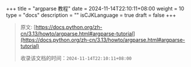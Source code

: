 +++
title = "argparse 教程"
date = 2024-11-14T22:10:11+08:00
weight = 10
type = "docs"
description = ""
isCJKLanguage = true
draft = false
+++

> 原文: [https://docs.python.org/zh-cn/3.13/howto/argparse.html#argparse-tutorial](https://docs.python.org/zh-cn/3.13/howto/argparse.html#argparse-tutorial)
>
> 收录该文档的时间：`2024-11-14T22:10:11+08:00`
